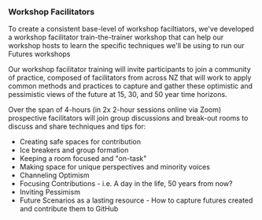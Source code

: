 ### Workshop Facilitators

To create a consistent base-level of workshop faciltiators, we've developed
a workshop facilitator train-the-trainer workshop that can help our workshop
hosts to learn the specific techniques we'll be using to run our Futures 
workshops

Our workshop facilitator training will invite participants to join a
community of practice, composed of facilitators from across NZ that will
work to apply common methods and practices to capture and gather these
optimistic and pessimistic views of the future at 15, 30, and 50 year
time horizons.

Over the span of 4-hours (in 2x 2-hour sessions online via Zoom)
prospective facilitators will join group discussions and break-out rooms
to discuss and share techniques and tips for:

-   Creating safe spaces for contribution
-   Ice breakers and group formation
-   Keeping a room focused and "on-task"
-   Making space for unique perspectives and minority voices
-   Channeling Optimism
-   Focusing Contributions - i.e. A day in the life, 50 years from now?
-   Inviting Pessimism
-   Future Scenarios as a lasting resource - How to capture futures created and contribute them to GitHub

